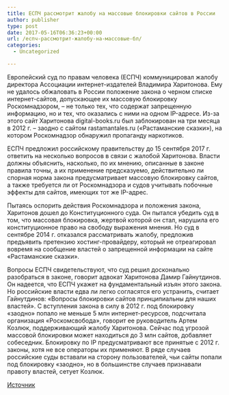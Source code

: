 ```yaml
---
title: ЕСПЧ рассмотрит жалобу на массовые блокировки сайтов в России
author: publisher
type: post
date: 2017-05-16T06:36:23+00:00
url: /еспч-рассмотрит-жалобу-на-массовые-бл/
categories:
  - Uncategorized

---
```

Европейский суд по правам человека (ЕСПЧ) коммуницировал жалобу директора Ассоциации интернет-издателей Владимира Харитонова. Ему не удалось обжаловать в России положение закона о черном списке интернет-сайтов, допускающее их массовую блокировку Роскомнадзором, – не только тех, что содержат запрещенную информацию, но и тех, что оказались с ними на одном IP-адресе. Из-за этого сайт Харитонова digital-books.ru был заблокирован на три месяца в 2012 г. – заодно с сайтом rastamantales.ru («Растаманские сказки»), на котором Роскомнадзор обнаружил пропаганду наркотиков.

ЕСПЧ предложил российскому правительству до 15 сентября 2017 г. ответить на несколько вопросов в связи с жалобой Харитонова. Власти должны объяснить, насколько, по их мнению, описанные в законе правила точны, а их применение предсказуемо, действительно ли спорная норма закона предусматривает массовую блокировку сайтов, а также требуется ли от Роскомнадзора и судов учитывать побочные эффекты для сайтов, имеющих тот же IP-адрес.

Пытаясь оспорить действия Роскомнадзора и положения закона, Харитонов дошел до Конституционного суда. Он пытался убедить суд в том, что массовая блокировка, жертвой которой он стал, нарушила его конституционное право на свободу выражения мнения. Но суд в сентябре 2014 г. отказался рассматривать жалобу, предложив предъявить претензию хостинг-провайдеру, который не отреагировал вовремя на сообщение властей о запрещенной информации на сайте «Растаманские сказки».

Вопросы ЕСПЧ свидетельствуют, что суд решил досконально разобраться в законе, говорит адвокат Харитонова Дамир Гайнутдинов. Он надеется, что ЕСПЧ укажет на фундаментальный изъян этого закона. Но российские власти едва ли легко согласятся его устранить, считает Гайнутдинов: «Вопросы блокировки сайтов принципиальны для наших властей». С вступления закона в силу в 2012 г. под блокировку «заодно» попало не меньше 5 млн интернет-ресурсов, подсчитала организация «Роскомсвобода», говорит ее руководитель Артем Козлюк, поддерживающий жалобу Харитонова. Сейчас под угрозой массовой блокировки может находиться до 3 млн сайтов, добавляет собеседник. Блокировку по IP предусматривают все принятые с 2012 г. законы, хотя не все операторы их применяют. В ряде случаев российские суды вставали на сторону пользователей, чьи сайты попали под блокировку «заодно», но в большинстве случаев признавали правоту властей, сетует Козлюк.

[Источник](https://www.vedomosti.ru/politics/articles/2017/05/16/689949-espch-zhalobu-saitov)